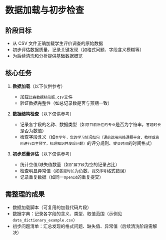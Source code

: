 # 数据加载与初步检查

## 阶段目标
- 从 CSV 文件正确加载学生评价调查的原始数据
- 初步评估数据质量，记录关键发现（如格式问题、字段含义模糊等）
- 为后续清洗和分析提供基础数据概览

## 核心任务
1. **数据加载**（以下仅供参考）
   - 加载`比赛数据精简版.csv`文件
   - 验证数据完整性（如总记录数是否与预期一致）

2. **数据结构检查**（以下仅供参考）
   - 记录各字段的名称、数据类型（如`您目前所在的专业`是否为字符串，`答题时长`是否为数值）
   - 检查字段含义（如`本学年，您的学习情况如何（课前运用网络课程平台、教材或资料进行自主预学，梳理知识并发现问题）`的评分规则、`提交时间`的时间格式）

3. **初步质量评估**（以下仅供参考）
   - 统计空值/缺失值数量（如`扩展字段`为空的记录占比）
   - 检查明显异常值（如`答题时长`为负数、`提交序号`格式错误）
   - 记录重复数据（如同一`OpenId`的重复提交）

## 需整理的成果
- 数据加载脚本（可复用的加载代码片段）
- 数据字典：记录各字段的含义、类型、取值范围（示例见`data_dictionary_example.csv`）
- 初步问题清单：汇总发现的格式问题、缺失值、异常值（后续清洗阶段需解决）